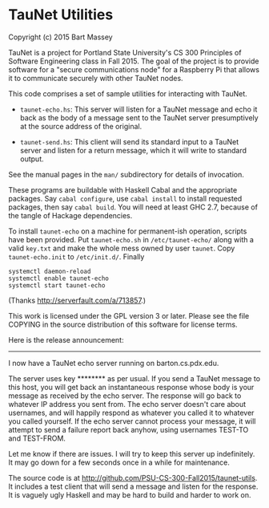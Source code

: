 # TauNet Utilities
Copyright (c) 2015 Bart Massey

TauNet is a project for Portland State University's CS 300
Principles of Software Engineering class in Fall 2015.  The
goal of the project is to provide software for a "secure
communications node" for a Raspberry Pi that allows it to
communicate securely with other TauNet nodes.

This code comprises a set of sample utilities for
interacting with TauNet.

* `taunet-echo.hs`: This server will listen for a TauNet
  message and echo it back as the body of a message sent to
  the TauNet server presumptively at the source address of
  the original.

* `taunet-send.hs`: This client will send its standard input
  to a TauNet server and listen for a return message, which
  it will write to standard output.

See the manual pages in the `man/` subdirectory for details
of invocation.

These programs are buildable with Haskell Cabal and the
appropriate packages. Say `cabal configure`, use `cabal
install` to install requested packages, then say `cabal
build`. You will need at least GHC 2.7, because of the
tangle of Hackage dependencies.

To install `taunet-echo` on a machine for permanent-ish
operation, scripts have been provided. Put `taunet-echo.sh`
in `/etc/taunet-echo/` along with a valid `key.txt` and make
the whole mess owned by user `taunet`. Copy
`taunet-echo.init` to `/etc/init.d/`. Finally

    systemctl daemon-reload
    systemctl enable taunet-echo
    systemctl start taunet-echo

(Thanks <http://serverfault.com/a/713857>.)

This work is licensed under the GPL version 3 or later.
Please see the file COPYING in the source distribution of
this software for license terms.

Here is the release announcement:

---

I now have a TauNet echo server running on
barton.cs.pdx.edu.

The server uses key ******** as per usual. If you send a
TauNet message to this host, you will get back an
instantaneous response whose body is your message as
received by the echo server. The response will go back to
whatever IP address you sent from. The echo server doesn't
care about usernames, and will happily respond as whatever
you called it to whatever you called yourself. If the echo
server cannot process your message, it will attempt to send
a failure report back anyhow, using usernames TEST-TO and
TEST-FROM.

Let me know if there are issues. I will try to keep this
server up indefinitely. It may go down for a few seconds
once in a while for maintenance.

The source code is at
<http://github.com/PSU-CS-300-Fall2015/taunet-utils>. It
includes a test client that will send a message and listen
for the response. It is vaguely ugly Haskell and may be hard
to build and harder to work on.
